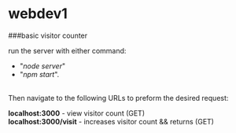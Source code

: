 # webdev1

###basic visitor counter

run the server with either command: <br>

* "*node server*" 
* "*npm start*". 

<br>Then navigate to the following URLs to preform the desired request: 

**localhost:3000** - view visitor count (GET) <br>
**localhost:3000/visit** - increases visitor count && returns (GET)


